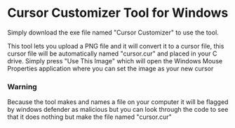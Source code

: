 # Cursor Customizer Tool for Windows

Simply download the exe file named "Cursor Customizer" to use the tool. 

This tool lets you upload a PNG file and it will convert it to a cursor file, this cursor file will be automatically named "cursor.cur" and placed in your C drive. Simply press "Use This Image" which will open the Windows Mouse Properties application where you can set the image as your new cursor

### Warning
Because the tool makes and names a file on your computer it will be flagged by windows defender as malicious but you can look through the code to see that it does nothing but make the file named "cursor.cur"
